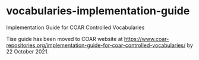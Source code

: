 # vocabularies-implementation-guide
Implementation Guide for COAR Controlled Vocabularies

Tise guide has been moved to COAR website at https://www.coar-repositories.org/implementation-guide-for-coar-controlled-vocabularies/ by 22 October 2021. 
